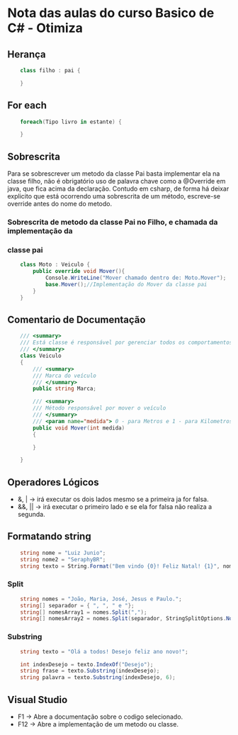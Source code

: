 # Nota das aulas do curso Basico de C# - Otimiza

## Herança

```csharp
    class filho : pai {

    }
```

## For each

```csharp
    foreach(Tipo livro in estante) {

    }
```

## Sobrescrita

Para se sobrescrever um metodo da classe Pai basta implementar ela na classe
filho, não é obrigatório uso de palavra chave como a @Override em java, que fica
acima da declaração. Contudo em csharp, de forma há deixar explicito que está
ocorrendo uma sobrescrita de um método, escreve-se override antes do nome do
metodo.

### Sobrescrita de metodo da classe Pai no Filho, e chamada da implementação da

### classe pai

```csharp
    class Moto : Veiculo {
        public override void Mover(){
            Console.WriteLine("Mover chamado dentro de: Moto.Mover");
            base.Mover();//Implementação do Mover da classe pai
        }
    }
```
## Comentario de Documentação

```csharp
    /// <summary>
    /// Está classe é responsável por gerenciar todos os comportamentos genéricos de um veículo
    /// </summary>
    class Veiculo
    {
        /// <summary>
        /// Marca do veículo
        /// </summary>
        public string Marca;

        /// <summary>
        /// Método responsável por mover o veículo
        /// </summary>
        /// <param name="medida"> 0 - para Metros e 1 - para Kilometros </param>
        public void Mover(int medida)
        {

        }

    }
```

## Operadores Lógicos

*  &, |  -> irá executar os dois lados mesmo se a primeira ja for falsa.
* &&, || -> irá executar o primeiro lado e se ela for falsa não realiza a segunda.

## Formatando string
```csharp
    string nome = "Luiz Junio";
    string nome2 = "SeraphyBR";
    string texto = String.Format("Bem vindo {0}! Feliz Natal! {1}", nome, nome2);
```

### Split
```csharp
    string nomes = "João, Maria, José, Jesus e Paulo.";
    string[] separador = { ", ", " e "};
    string[] nomesArray1 = nomes.Split(",");
    string[] nomesArray2 = nomes.Split(separador, StringSplitOptions.None);
```
### Substring
```csharp
    string texto = "Olá a todos! Desejo feliz ano novo!";

    int indexDesejo = texto.IndexOf("Desejo");
    string frase = texto.Substring(indexDesejo);
    string palavra = texto.Substring(indexDesejo, 6);

```

## Visual Studio

* F1 -> Abre a documentação sobre o codigo selecionado.
* F12 -> Abre a implementação de um metodo ou classe.
